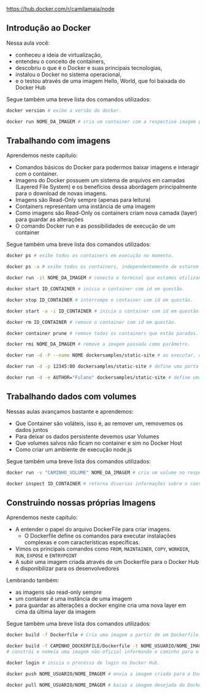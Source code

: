 https://hub.docker.com/r/camilamaia/node

## Introdução ao Docker

Nessa aula você:
* conheceu a ideia de virtualização,
* entendeu o conceito de containers,
* descobriu o que é o Docker e suas principais tecnologias,
* instalou o Docker no sistema operacional,
* e o testou através de uma imagem Hello, World, que foi baixada do Docker Hub

Segue também uma breve lista dos comandos utilizados:

```bash
docker version # exibe a versão do docker.
```

```bash
docker run NOME_DA_IMAGEM # cria um container com a respectiva imagem passada como parâmetro.
```

## Trabalhando com imagens

Aprendemos neste capítulo:
* Comandos básicos do Docker para podermos baixar imagens e interagir com o container.
* Imagens do Docker possuem um sistema de arquivos em camadas (Layered File System) e os benefícios dessa abordagem principalmente para o download de novas imagens.
* Imagens são Read-Only sempre (apenas para leitura)
* Containers representam uma instância de uma imagem
* Como imagens são Read-Only os containers criam nova camada (layer) para guardar as alterações
* O comando Docker run e as possibilidades de execução de um container

Segue também uma breve lista dos comandos utilizados:

```bash
docker ps # exibe todos os containers em execução no momento.
```

```bash
docker ps -a # exibe todos os containers, independentemente de estarem em execução ou não.
```

```bash
docker run -it NOME_DA_IMAGEM # conecta o terminal que estamos utilizando com o do container.
```

```bash
docker start ID_CONTAINER # inicia o container com id em questão.
```

```bash
docker stop ID_CONTAINER # interrompe o container com id em questão.
```

```bash
docker start -a -i ID_CONTAINER # inicia o container com id em questão e integra os terminais, além de permitir interação entre ambos.
```

```bash
docker rm ID_CONTAINER # remove o container com id em questão.
```

```bash
docker container prune # remove todos os containers que estão parados.
```

```bash
docker rmi NOME_DA_IMAGEM # remove a imagem passada como parâmetro.
```

```bash
docker run -d -P --name NOME dockersamples/static-site # ao executar, dá um nome ao container.
```

```bash
docker run -d -p 12345:80 dockersamples/static-site # define uma porta específica para ser atribuída à porta 80 do container, neste caso 12345.
```

```bash
docker run -d -e AUTHOR="Fulano" dockersamples/static-site # define uma variável de ambiente AUTHOR com o valor Fulano no container criado.
```

## Trabalhando dados com volumes

Nessas aulas avançamos bastante e aprendemos:
* Que Container são voláteis, isso é, ao remover um, removemos os dados juntos
* Para deixar os dados persistente devemos usar Volumes
* Que volumes salvos não ficam no container e sim no Docker Host
* Como criar um ambiente de execução node.js

Segue também uma breve lista dos comandos utilizados:

```bash
docker run -v "CAMINHO_VOLUME" NOME_DA_IMAGEM # cria um volume no respectivo caminho do container.
```

```bash
docker inspect ID_CONTAINER # retorna diversas informações sobre o container.
```

## Construindo nossas próprias Imagens

Aprendemos neste capítulo:

* A entender o papel do arquivo DockerFile para criar imagens.
    * O Dockerfile define os comandos para executar instalações complexas e com características específicas.
* Vimos os principais comandos como `FROM`, `MAINTAINER`, `COPY`, `WORKDIR`, `RUN`, `EXPOSE` e `ENTRYPOINT`
* A subir uma imagem criada através de um Dockerfile para o Docker Hub e disponibilizar para os desenvolvedores

Lembrando também:

* as imagens são read-only sempre
* um container é uma instância de uma imagem
* para guardar as alterações a docker engine cria uma nova layer em cima da última layer da imagem

Segue também uma breve lista dos comandos utilizados:


```bash
docker build -f Dockerfile # Cria uma imagem a partir de um Dockerfile.
```

```bash
docker build -f CAMINHO_DOCKERFILE/Dockerfile -t NOME_USUARIO/NOME_IMAGEM
# constrói e nomeia uma imagem não-oficial informando o caminho para o Dockerfile.
```

```bash
docker login # inicia o processo de login no Docker Hub.
```

```bash
docker push NOME_USUARIO/NOME_IMAGEM # envia a imagem criada para o Docker Hub.
```

```bash
docker pull NOME_USUARIO/NOME_IMAGEM # baixa a imagem desejada do Docker Hub.
```
